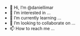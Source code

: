 - 👋 Hi, I’m @daniellimar
- 👀 I’m interested in ...
- 🌱 I’m currently learning ...
- 💞️ I’m looking to collaborate on ...
- 📫 How to reach me ...

<!---
daniellimar/daniellimar is a ✨ special ✨ repository because its `README.md` (this file) appears on your GitHub profile.
You can click the Preview link to take a look at your changes.
--->
